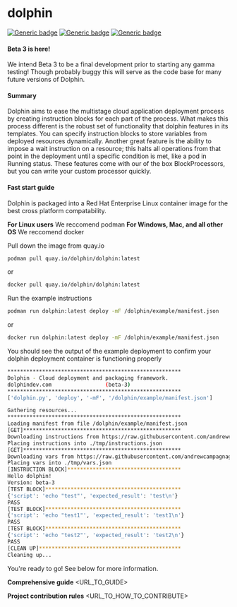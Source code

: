 # dolphin 

[![Generic badge](https://img.shields.io/badge/python-3.7-blue)](https://shields.io/)
[![Generic badge](https://img.shields.io/badge/dolphin-beta--3-orange)](https://shields.io)
[![Generic badge](https://img.shields.io/badge/kubernetes-1.18.0-blue)](https://shields.io)

#### Beta 3 is here!

We intend Beta 3 to be a final development prior to starting any gamma testing! Though probably buggy
this will serve as the code base for many future versions of Dolphin.

#### Summary

Dolphin aims to ease the multistage cloud application deployment process by creating instruction blocks for each part of the process. What makes this process different is the robust set of functionality that dolphin features in its templates. You can specify instruction blocks to store variables from deployed resources dynamically. Another great feature is the ability to impose a wait instruction on a resource; this halts all operations from that point in the deployment until a specific condition is met, like a pod in Running status. These features come with our of the box BlockProcessors, but you can write your custom processor quickly.

#### Fast start guide

Dolphin is packaged into a Red Hat Enterprise Linux container image for the best cross platform compatability.

**For Linux users** We reccomend podman
**For Windows, Mac, and all other OS** We reccomend docker

Pull down the image from quay.io
```bash
podman pull quay.io/dolphin/dolphin:latest
```
or 
```bash
docker pull quay.io/dolphin/dolphin:latest
```

Run the example instructions
```bash
podman run dolphin:latest deploy -mF /dolphin/example/manifest.json
```
or
```bash
docker run dolphin:latest deploy -mF /dolphin/example/manifest.json
```

You should see the output of the example deployment to confirm your dolphin deployment container is functioning properly
```bash
*******************************************************
Dolphin - Cloud deployment and packaging framework.
dolphindev.com				   (beta-3)
*******************************************************
['dolphin.py', 'deploy', '-mF', '/dolphin/example/manifest.json']

Gathering resources...
*******************************************************
Loading manifest from file /dolphin/example/manifest.json
[GET]**************************************************
Downloading instructions from https://raw.githubusercontent.com/andrewcampagnagit/dolphin/beta-3/example/instructions.json
Placing instructions into ./tmp/instructions.json
[GET]**************************************************
Downloading vars from https://raw.githubusercontent.com/andrewcampagnagit/dolphin/beta-3/example/vars.json
Placing vars into ./tmp/vars.json
[INSTRUCTION BLOCK]************************************
Hello dolphin!
Version: beta-3
[TEST BLOCK]*******************************************
{'script': 'echo "test"', 'expected_result': 'test\n'}
PASS
[TEST BLOCK]*******************************************
{'script': 'echo "test1"', 'expected_result': 'test1\n'}
PASS
[TEST BLOCK]*******************************************
{'script': 'echo "test2"', 'expected_result': 'test2\n'}
PASS
[CLEAN UP]*********************************************
Cleaning up...
```

You're ready to go! See below for more information.

**Comprehensive guide** <URL_TO_GUIDE>

**Project contribution rules** <URL_TO_HOW_TO_CONTRIBUTE>


